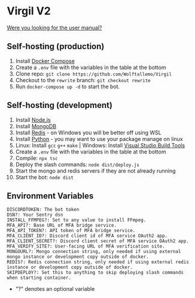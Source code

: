 # Virgil V2

[Were you looking for the user manual?](MANUAL.md)

## Self-hosting (production)

1. Install [Docker Compose](https://docs.docker.com/compose/install/)
2. Create a `.env` file with the variables in the table at the bottom
3. Clone repo: `git clone https://github.com/Wolftallemo/Virgil`
4. Checkout to the `rewrite` branch: `git checkout rewrite`
5. Run `docker-compose up -d` to start the bot.

## Self-hosting (development)

1. Install [Node.js](https://nodejs.org/en/download/current)
2. Install [MongoDB](https://www.mongodb.com/try/download/community)
3. Install [Redis](https://redis.io/download) - on Windows you will be better off using WSL
4. Install [Python](https://www.python.org) - you may want to use your package manage on linux
5. Linux: Install `gcc` `g++` `make` | Windows: Install [Visual Studio Build Tools](https://aka.ms/vs/17/release/vs_BuildTools.exe)
6. Create a `.env` file with the variables in the table at the bottom
7. Compile: `npx tsc`
8. Deploy the slash commands: `node dist/deploy.js`
9. Start the mongo and redis servers if they are not already running
10. Start the bot: `node dist`

## Environment Variables

```
DISCORDTOKEN: The bot token
DSN?: Your Sentry dsn
INSTALL_FFMPEG?: Set to any value to install FFmpeg.
MFA_API?: Base URL of MFA bridge service.
MFA_API_TOKEN?: API token of MFA bridge service.
MFA_CLIENT_ID?: Discord client id of MFA service OAuth2 app.
MFA_CLIENT_SECRET?: Discord client secret of MFA service OAuth2 app.
MFA_VERIFY_SITE?: User-facing URL of MFA verification site.
MONGOURL?: Mongo connection string, only needed if using external mongo instance or development copy outside of docker.
REDIS?: Redis connection string, only needed if using external redis instance or development copy outside of docker.
SKIPDEPLOY?: Set this to anything to skip deploying slash commands when starting container.
```

- "?" denotes an optional variable
